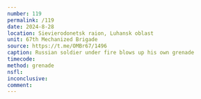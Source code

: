 ```yaml
---
number: 119
permalink: /119
date: 2024-8-28
location: Sievierodonetsk raion, Luhansk oblast
unit: 67th Mechanized Brigade 
source: https://t.me/OMBr67/1496
caption: Russian soldier under fire blows up his own grenade
timecode: 
method: grenade
nsfl: 
inconclusive:
comment: 
---
```

<script async src="https://telegram.org/js/telegram-widget.js?22" data-telegram-post="OMBr67/1496" data-width="100%" data-userpic="false"></script>